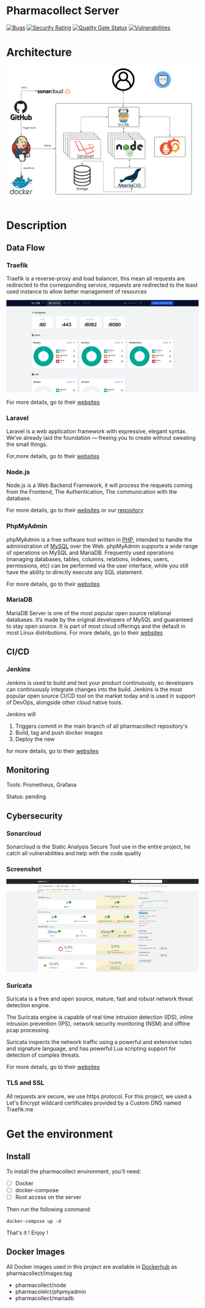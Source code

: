 # Pharmacollect Server

[![Bugs](https://sonarcloud.io/api/project_badges/measure?project=Pharma-collect_Server&metric=bugs)](https://sonarcloud.io/dashboard?id=Pharma-collect_Server)
[![Security Rating](https://sonarcloud.io/api/project_badges/measure?project=Pharma-collect_Server&metric=security_rating)](https://sonarcloud.io/dashboard?id=Pharma-collect_Server)
[![Quality Gate Status](https://sonarcloud.io/api/project_badges/measure?project=Pharma-collect_Server&metric=alert_status)](https://sonarcloud.io/dashboard?id=Pharma-collect_Server)
[![Vulnerabilities](https://sonarcloud.io/api/project_badges/measure?project=Pharma-collect_Server&metric=vulnerabilities)](https://sonarcloud.io/dashboard?id=Pharma-collect_Server)

# Architecture
![web](https://raw.githubusercontent.com/Pharma-collect/Server/main/img/server.png)
# Description
## Data Flow
### Traefik
Traefik is a reverse-proxy and load balancer, this mean all requests are redirected to the corresponding service, requests are redirected to the least used instance to allow better management of resources

![web](https://raw.githubusercontent.com/Pharma-collect/Server/main/img/traefik_dashboard.png)

For more details, go to their [websites](https://doc.traefik.io/traefik/)
### Laravel

Laravel is a web application framework with expressive, elegant syntax. We’ve already laid the foundation — freeing you to create without sweating the small things.

For,more details, go to their [websites](https://laravel.com/)

### Node.js
Node.js is a Web Backend Framework, it will process the requests coming from the Frontend, The Authentication, The communication with the database.

For more details, go to their [websites](https://nodejs.org/en/) or our [repository](https://github.com/Pharma-collect/Web_server)
### PhpMyAdmin
phpMyAdmin is a free software tool written in [PHP](https://php.net/), intended to handle the administration of [MySQL](https://www.mysql.com/) over the Web. phpMyAdmin supports a wide range of operations on MySQL and MariaDB. Frequently used operations (managing databases, tables, columns, relations, indexes, users, permissions, etc) can be performed via the user interface, while you still have the ability to directly execute any SQL statement.

For more details, go to their [websites](https://www.phpmyadmin.net/)

### MariaDB
MariaDB Server is one of the most popular open source relational databases. It’s made by the original developers of MySQL and guaranteed to stay open source. It is part of most cloud offerings and the default in most Linux distributions.
For more details, go to their [websites](https://mariadb.org/)

## CI/CD

### Jenkins
Jenkins is used to build and test your product continuously, so developers can continuously integrate changes into the build. Jenkins is the most popular open source CI/CD tool on the market today and is used in support of DevOps, alongside other cloud native tools.

Jenkins will 

 1. Triggers commit in the main branch of all pharmacollect repository's
 2.  Build, tag and push docker images
 3. Deploy the new

for more details, go to their [websites](https://www.jenkins.io/)

## Monitoring

Tools: Prometheus, Grafana

Status: pending

## Cybersecurity
### Sonarcloud

Sonarcloud is the Static Analysis Secure Tool use in the entire project, he catch all vulnerabilities and help with the code quality

### Screenshot
![web](https://raw.githubusercontent.com/Pharma-collect/Server/main/img/sonar.png)
    

### Suricata

Suricata is a free and open source, mature, fast and robust network threat detection engine.

The Suricata engine is capable of real time intrusion detection (IDS), inline intrusion prevention (IPS), network security monitoring (NSM) and offline pcap processing.

Suricata inspects the network traffic using a powerful and extensive rules and signature language, and has powerful Lua scripting support for detection of complex threats.

For more details, go to their [websites](https://suricata-ids.org/)

### TLS and SSL

All requests are secure, we use https protocol.
For this project, we used a Let's Encrypt wildcard certificates provided by a Custom DNS named Traefik.me



# Get the environment 

## Install

To install the pharmacollect environment, you'll need:

 - [ ] Docker
 - [ ] docker-compose
 - [ ] Root access on the server

Then run the following command:

    docker-compose up -d

That's it ! Enjoy !

##  Docker Images

All Docker images used in this project are available in [Dockerhub](https://hub.docker.com/) as pharmacollect/images:tag

 - pharmacollect/node
 - pharmacolelct/phpmyadmin
 - pharmacollect/mariadb

